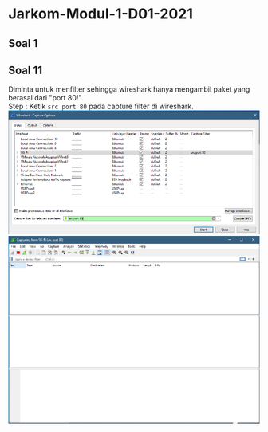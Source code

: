 # Jarkom-Modul-1-D01-2021

## Soal 1


## Soal 11
Diminta untuk menfilter sehingga wireshark hanya mengambil paket yang berasal dari "port 80!".<br>
Step : Ketik `src port 80` pada capture filter di wireshark.
<img src="Img/11_1.PNG">
<img src="Img/11_2.PNG">
